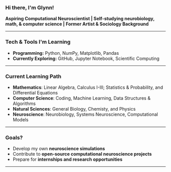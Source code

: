 ### Hi there, I'm Glynn!
 **Aspiring Computational Neuroscientist | Self-studying neurobiology, math, & computer science | Former Artist & Sociology Background**

---

### Tech & Tools I'm Learning  
 - **Programming:** Python, NumPy, Matplotlib, Pandas
 - **Currently Exploring:** GitHub, Jupyter Notebook, Scientific Computing  

---

### Current Learning Path  
- **Mathematics**: Linear Algebra, Calculus I-III; Statistics & Probability, and Differential Equations  
- **Computer Science**: Coding, Machine Learning, Data Structures & Algorithms
- **Natural Sciences**: General Biology, Chemisty, and Physics
- **Neuroscience**: Neurobiology, Systems Neuroscience, Computational Models  

---

### Goals?  
-  Develop my own **neuroscience simulations**
-  Contribute to **open-source computational neuroscience projects**  
-  Prepare for **internships and research opportunities**  
  
---
